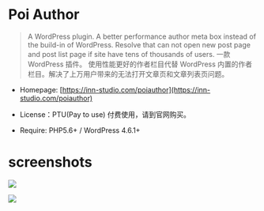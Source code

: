 # Poi Author
> A WordPress plugin.
> A better performance author meta box instead of the build-in of WordPress. Resolve that can not open new post page and post list page if site have tens of thousands of users.
> 一款 WordPress 插件。
> 使用性能更好的作者栏目代替 WordPress 内置的作者栏目。解决了上万用户带来的无法打开文章页和文章列表页问题。

* Homepage: [https://inn-studio.com/poiauthor](https://inn-studio.com/poiauthor)

* License：PTU(Pay to use) 付费使用，请到官网购买。

* Require: PHP5.6+ / WordPress 4.6.1+

# screenshots
[![](https://ws1.sinaimg.cn/large/686ee05djw1exzin3upotj208f06cjrn.jpg)](https://ws1.sinaimg.cn/large/686ee05djw1exzin3upotj208f06cjrn.jpg)

[![](https://ws3.sinaimg.cn/large/686ee05djw1exzin14isej208b08gt99.jpg)](https://ws3.sinaimg.cn/large/686ee05djw1exzin14isej208b08gt99.jpg)
